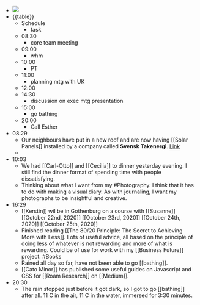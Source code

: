 - ![](https://firebasestorage.googleapis.com/v0/b/firescript-577a2.appspot.com/o/imgs%2Fapp%2FDavidsroam%2FmsJGZ-kjBQ.png?alt=media&token=f4735a3c-6f1d-44d9-a13d-5b1e7231522a)
- {{table}}
    - Schedule
        - task
    - 08:30
        - core team meeting
    - 09:00
        - whm
    - 10:00
        - PT
    - 11:00
        - planning mtg with UK
    - 12:00
    - 14:30
        - discussion on exec mtg presentation
    - 15:00
        - go bathing
    - 20:00
        - Call Esther
-  08:29
    - Our neighbours have put in a new roof and are now having [[Solar Panels]] installed by a company called **Svensk Takenergi**. [Link](https://www.svensktakenergi.se/)
    - 
- 10:03
    - We had [[Carl-Otto]] and [[Cecilia]] to dinner yesterday evening. I still find the dinner format of spending time with people dissatisfying.
    - Thinking about what I want from my #Photography. I think that it has to do with making a visual diary. As with journaling, I want my photographs to be insightful and creative. 
- 16:29
    - [[Kerstin]] wil be in Gothenburg on a course with [[Susanne]] [[October 22nd, 2020]] [[October 23rd, 2020]] [[October 24th, 2020]] [[October 25th, 2020]]
    - Finished reading [[The 80/20 Principle: The Secret to Achieving More with Less]]. Lots of useful advice, all based on the principle of doing less of whatever is not rewarding and more of what is rewarding.  Could be of use for work with my [[Business Future]] project. #Books
    - Rained all day so far, have not been able to go [[bathing]].
    - [[Cato Minor]] has published some useful guides on Javascript and CSS for [[Roam Research]] on [[Medium]].
- 20:30
    - The rain stopped just before it got dark, so I got to go [[bathing]] after all. 11 C in the air, 11 C in the water, immersed for 3:30 minutes.
